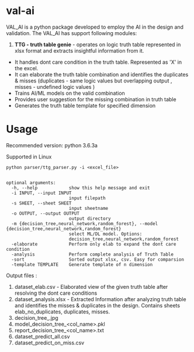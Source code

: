 # val-ai

VAL_AI is a python package developed to employ the AI in the design and validation. 
The VAL_AI has support following modules:

1. **TTG - truth table genie** - operates on logic truth table represented in xlsx format and extracts insightful information from it.

- It handles dont care condition in the truth table. Represented as 'X' in the excel. 
- It can elaborate the truth table combination and identifies the duplicates & misses (duplicates - same logic values but overlapping output , misses - undefined logic values )
- Trains AI/ML models on the valid combination
- Provides user suggestion for the missing combination in truth table
- Generates the truth table template for specified dimension



# Usage

Recommended version: python 3.6.3a

Supported in Linux

```
python parser/ttg_parser.py -i <excel_file>


optional arguments:
  -h, --help            show this help message and exit
  -i INPUT, --input INPUT
                        input filepath
  -s SHEET, --sheet SHEET
                        input sheetname
  -o OUTPUT, --output OUTPUT
                        output directory
  -m {decision_tree,neural_network,random_forest}, --model {decision_tree,neural_network,random_forest}
                        select ML/DL model. Options:
                        decision_tree,neural_network,random_forest
  -elaborate            Perform only elab to expand the dont care condition
  -analysis             Perform complete analysis of Truth Table
  -sort                 Sorted output xlsx, csv. Easy for comparsion
  -template TEMPLATE    Generate template of n dimension

```

Output files :

1. dataset_elab.csv - Elaborated view of the given truth table after resolving the dont care conditions
1. dataset_analysis.xlsx - Extracted Information after analyzing truth table and identifies the misses & duplicates in the design. Contains sheets elab_no_duplicates, duplicates, misses.
1. decision_tree_<timestamp>.jpg
1. model_decision_tree_<col_name>.pkl
1. report_decision_tree_<col_name>.txt
1. dataset_predict_all.csv
1. dataset_predict_on_miss.csv


